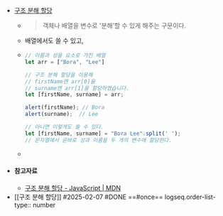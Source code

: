 - [구조 분해 할당](https://ko.javascript.info/destructuring-assignment)
	- > 객체나 배열을 변수로 '분해’할 수 있게 해주는 구문이다.
	- 배열에서도 쓸 수 있고,
	- ```js
	  // 이름과 성을 요소로 가진 배열
	  let arr = ["Bora", "Lee"]
	  
	  // 구조 분해 할당을 이용해
	  // firstName엔 arr[0]을
	  // surname엔 arr[1]을 할당하였습니다.
	  let [firstName, surname] = arr;
	  
	  alert(firstName); // Bora
	  alert(surname);  // Lee
	  
	  // 아니면 이렇게도 쓸 수 있다.
	  let [firstName, surname] = "Bora Lee".split(' ');
	  // 문자열에서 곧바로 성과 이름을 두 개의 변수에 할당한다.
	  ```
	-
- #### 참고자료
	- [구조 분해 할당 - JavaScript | MDN](https://developer.mozilla.org/ko/docs/Web/JavaScript/Reference/Operators/Destructuring_assignment#%EA%B0%9D%EC%B2%B4_%EA%B5%AC%EC%A1%B0_%EB%B6%84%ED%95%B4)
- [[구조 분해 할당]] #2025-02-07 #DONE ==#once==
  logseq.order-list-type:: number